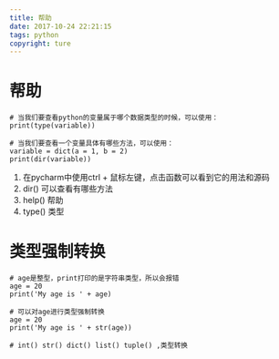 ```yaml
---
title: 帮助
date: 2017-10-24 22:21:15
tags: python
copyright: ture
---
```


# 帮助

```
# 当我们要查看python的变量属于哪个数据类型的时候，可以使用：
print(type(variable))
```

<!--more-->

```
# 当我们要查看一个变量具体有哪些方法，可以使用：
variable = dict(a = 1, b = 2)
print(dir(variable))
```

1. 在pycharm中使用ctrl + 鼠标左键，点击函数可以看到它的用法和源码
2. dir() 可以查看有哪些方法
3. help() 帮助
4. type() 类型

# 类型强制转换

```
# age是整型，print打印的是字符串类型，所以会报错
age = 20
print('My age is ' + age)

# 可以对age进行类型强制转换
age = 20
print('My age is ' + str(age))

# int() str() dict() list() tuple() ,类型转换
```